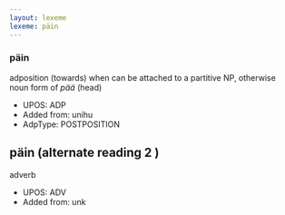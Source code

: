 ```yaml
---
layout: lexeme
lexeme: päin
---
```


###  päin

adposition (towards) when can be attached to a partitive NP, otherwise noun form of *pää* (head)
* UPOS:  ADP
* Added from:  unihu
* AdpType:  POSTPOSITION


## päin (alternate reading 2 )

adverb
* UPOS:  ADV
* Added from:  unk

